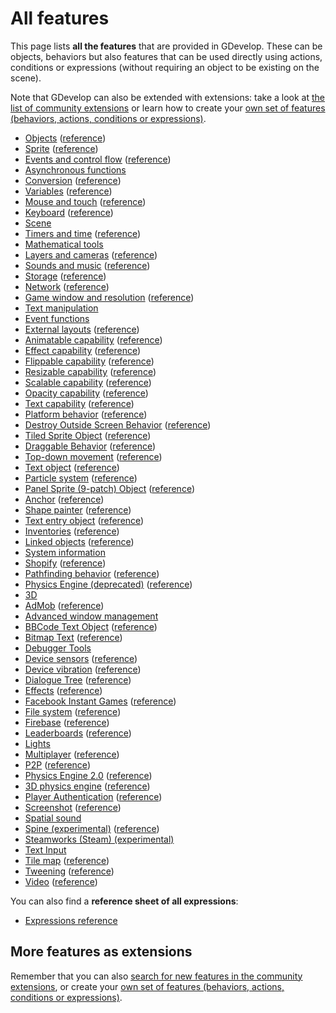 # All features

This page lists **all the features** that are provided in GDevelop. These can be objects, behaviors but also features that can be used directly using actions, conditions or expressions (without requiring an object to be existing on the scene).

Note that GDevelop can also be extended with extensions: take a look at [the list of community extensions](/gdevelop5/extensions) or learn how to create your [own set of features (behaviors, actions, conditions or expressions)](/gdevelop5/extensions/create).


* [Objects](/gdevelop5/objects/base_object/events) ([reference](/gdevelop5/all-features/object/reference))
* [Sprite](/gdevelop5/objects/sprite) ([reference](/gdevelop5/all-features/sprite/reference))
* [Events and control flow](/gdevelop5/all-features/advanced-conditions) ([reference](/gdevelop5/all-features/common-instructions/reference))
* [Asynchronous functions](/gdevelop5/all-features/async/reference)
* [Conversion](/gdevelop5/all-features/common-conversions) ([reference](/gdevelop5/all-features/common-conversions/reference))
* [Variables](/gdevelop5/all-features/variables) ([reference](/gdevelop5/all-features/variables/reference))
* [Mouse and touch](/gdevelop5/all-features/mouse-touch) ([reference](/gdevelop5/all-features/mouse-touch/reference))
* [Keyboard](/gdevelop5/all-features/keyboard) ([reference](/gdevelop5/all-features/keyboard/reference))
* [Scene](/gdevelop5/all-features/scene/reference)
* [Timers and time](/gdevelop5/all-features/timers-and-time) ([reference](/gdevelop5/all-features/time/reference))
* [Mathematical tools](/gdevelop5/all-features/mathematical-tools/reference)
* [Layers and cameras](/gdevelop5/interface/scene-editor/layers-and-cameras) ([reference](/gdevelop5/all-features/camera/reference))
* [Sounds and music](/gdevelop5/all-features/audio) ([reference](/gdevelop5/all-features/audio/reference))
* [Storage](/gdevelop5/all-features/storage) ([reference](/gdevelop5/all-features/storage/reference))
* [Network](/gdevelop5/all-features/network) ([reference](/gdevelop5/all-features/network/reference))
* [Game window and resolution](/gdevelop5/all-features/window) ([reference](/gdevelop5/all-features/window/reference))
* [Text manipulation](/gdevelop5/all-features/string-instructions/reference)
* [Event functions](/gdevelop5/all-features/advanced/reference)
* [External layouts](/gdevelop5/interface/scene-editor/external-layouts) ([reference](/gdevelop5/all-features/external-layouts/reference))
* [Animatable capability](/gdevelop5/objects) ([reference](/gdevelop5/all-features/animatable-capability/reference))
* [Effect capability](/gdevelop5/objects) ([reference](/gdevelop5/all-features/effect-capability/reference))
* [Flippable capability](/gdevelop5/objects) ([reference](/gdevelop5/all-features/flippable-capability/reference))
* [Resizable capability](/gdevelop5/objects) ([reference](/gdevelop5/all-features/resizable-capability/reference))
* [Scalable capability](/gdevelop5/objects) ([reference](/gdevelop5/all-features/scalable-capability/reference))
* [Opacity capability](/gdevelop5/objects) ([reference](/gdevelop5/all-features/opacity-capability/reference))
* [Text capability](/gdevelop5/objects) ([reference](/gdevelop5/all-features/text-container-capability/reference))
* [Platform behavior](/gdevelop5/behaviors/platformer) ([reference](/gdevelop5/all-features/platform-behavior/reference))
* [Destroy Outside Screen Behavior](/gdevelop5/behaviors/destroyoutside) ([reference](/gdevelop5/all-features/destroy-outside-behavior/reference))
* [Tiled Sprite Object](/gdevelop5/objects/tiled_sprite) ([reference](/gdevelop5/all-features/tiled-sprite-object/reference))
* [Draggable Behavior](/gdevelop5/behaviors/draggable) ([reference](/gdevelop5/all-features/draggable-behavior/reference))
* [Top-down movement](/gdevelop5/behaviors/topdown) ([reference](/gdevelop5/all-features/top-down-movement-behavior/reference))
* [Text object](/gdevelop5/objects/text) ([reference](/gdevelop5/all-features/text-object/reference))
* [Particle system](/gdevelop5/objects/particles_emitter) ([reference](/gdevelop5/all-features/particle-system/reference))
* [Panel Sprite (9-patch) Object](/gdevelop5/objects/panel_sprite) ([reference](/gdevelop5/all-features/panel-sprite-object/reference))
* [Anchor](/gdevelop5/behaviors/anchor) ([reference](/gdevelop5/all-features/anchor-behavior/reference))
* [Shape painter](/gdevelop5/objects/shape_painter) ([reference](/gdevelop5/all-features/primitive-drawing/reference))
* [Text entry object](/gdevelop5/objects/text_entry) ([reference](/gdevelop5/all-features/text-entry-object/reference))
* [Inventories](/gdevelop5/all-features/inventory) ([reference](/gdevelop5/all-features/inventory/reference))
* [Linked objects](/gdevelop5/all-features/linked-objects) ([reference](/gdevelop5/all-features/linked-objects/reference))
* [System information](/gdevelop5/all-features/system-info/reference)
* [Shopify](/gdevelop5/all-features/shopify) ([reference](/gdevelop5/all-features/shopify/reference))
* [Pathfinding behavior](/gdevelop5/behaviors/pathfinding) ([reference](/gdevelop5/all-features/pathfinding-behavior/reference))
* [Physics Engine (deprecated)](/gdevelop5/behaviors/physics) ([reference](/gdevelop5/all-features/physics-behavior/reference))
* [3D](/gdevelop5/all-features/scene3d/reference)
* [AdMob](/gdevelop5/all-features/admob) ([reference](/gdevelop5/all-features/admob/reference))
* [Advanced window management](/gdevelop5/all-features/advanced-window/reference)
* [BBCode Text Object](/gdevelop5/objects/bbtext) ([reference](/gdevelop5/all-features/bbtext/reference))
* [Bitmap Text](/gdevelop5/objects/bitmap_text) ([reference](/gdevelop5/all-features/bitmap-text/reference))
* [Debugger Tools](/gdevelop5/all-features/debugger-tools/reference)
* [Device sensors](/gdevelop5/all-features/device-sensors) ([reference](/gdevelop5/all-features/device-sensors/reference))
* [Device vibration](/gdevelop5/all-features/device-vibration) ([reference](/gdevelop5/all-features/device-vibration/reference))
* [Dialogue Tree](/gdevelop5/all-features/dialogue-tree) ([reference](/gdevelop5/all-features/dialogue-tree/reference))
* [Effects](/gdevelop5/interface/scene-editor/layer-effects) ([reference](/gdevelop5/all-features/effects/reference))
* [Facebook Instant Games](/gdevelop5/publishing/publishing-to-facebook-instant-games) ([reference](/gdevelop5/all-features/facebook-instant-games/reference))
* [File system](/gdevelop5/all-features/filesystem) ([reference](/gdevelop5/all-features/filesystem/reference))
* [Firebase](/gdevelop5/all-features/firebase) ([reference](/gdevelop5/all-features/firebase/reference))
* [Leaderboards](/gdevelop5/all-features/leaderboards) ([reference](/gdevelop5/all-features/leaderboards/reference))
* [Lights](/gdevelop5/all-features/lighting/reference)
* [Multiplayer](/gdevelop5/all-features/multiplayer) ([reference](/gdevelop5/all-features/multiplayer/reference))
* [P2P](/gdevelop5/all-features/p2p) ([reference](/gdevelop5/all-features/p2p/reference))
* [Physics Engine 2.0](/gdevelop5/behaviors/physics2) ([reference](/gdevelop5/all-features/physics2/reference))
* [3D physics engine](/gdevelop5/behaviors/physics3d) ([reference](/gdevelop5/all-features/physics3d/reference))
* [Player Authentication](/gdevelop5/all-features/player-authentication) ([reference](/gdevelop5/all-features/player-authentication/reference))
* [Screenshot](/gdevelop5/all-features/screenshot) ([reference](/gdevelop5/all-features/screenshot/reference))
* [Spatial sound](/gdevelop5/all-features/spatial-sound/reference)
* [Spine (experimental)](/gdevelop5/objects/spine) ([reference](/gdevelop5/all-features/spine-object/reference))
* [Steamworks (Steam) (experimental)](/gdevelop5/all-features/steamworks/reference)
* [Text Input](/gdevelop5/all-features/text-input/reference)
* [Tile map](/gdevelop5/objects/tilemap) ([reference](/gdevelop5/all-features/tilemap/reference))
* [Tweening](/gdevelop5/behaviors/tween) ([reference](/gdevelop5/all-features/tween/reference))
* [Video](/gdevelop5/objects/video) ([reference](/gdevelop5/all-features/video/reference))

You can also find a **reference sheet of all expressions**:

* [Expressions reference](/gdevelop5/all-features/expressions-reference)

## More features as extensions

Remember that you can also [search for new features in the community extensions](/gdevelop5/extensions), or create your [own set of features (behaviors, actions, conditions or expressions)](/gdevelop5/extensions/create).
